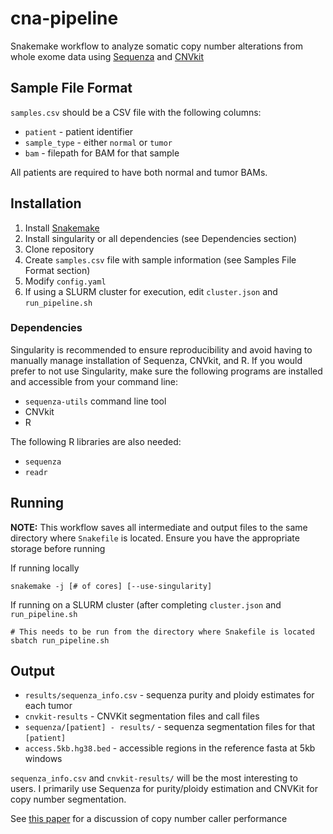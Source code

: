 # cna-pipeline
Snakemake workflow to analyze somatic copy number alterations from whole exome data using
[Sequenza](https://cran.r-project.org/web/packages/sequenza/vignettes/sequenza.html) and
[CNVkit](https://cnvkit.readthedocs.io/en/stable/)

## Sample File Format
`samples.csv` should be a CSV file with the following columns:

* `patient` - patient identifier
* `sample_type` - either `normal` or `tumor`
* `bam` - filepath for BAM for that sample

All patients are required to have both normal and tumor BAMs.

## Installation
1. Install [Snakemake](https://snakemake.readthedocs.io/en/stable/)
2. Install singularity or all dependencies (see Dependencies section)
3. Clone repository
4. Create `samples.csv` file with sample information (see Samples File Format section)
5. Modify `config.yaml`
6. If using a SLURM cluster for execution, edit `cluster.json` and `run_pipeline.sh`

### Dependencies
Singularity is recommended to ensure reproducibility and avoid having to manually
manage installation of Sequenza, CNVkit, and R. If you would prefer to not use
Singularity, make sure the following programs are installed and accessible from
your command line:

* `sequenza-utils` command line tool
* CNVkit
* R

The following R libraries are also needed:

* `sequenza`
* `readr`

## Running
**NOTE:** This workflow saves all intermediate and output files to the same
directory where `Snakefile` is located. Ensure you have the appropriate storage
before running

If running locally
```
snakemake -j [# of cores] [--use-singularity]
```

If running on a SLURM cluster (after completing `cluster.json` and `run_pipeline.sh`
```
# This needs to be run from the directory where Snakefile is located
sbatch run_pipeline.sh
```

## Output

* `results/sequenza_info.csv` - sequenza purity and ploidy estimates for each tumor
* `cnvkit-results` - CNVKit segmentation files and call files
* `sequenza/[patient] - results/` - sequenza segmentation files for that `[patient]`
* `access.5kb.hg38.bed` - accessible regions in the reference fasta at 5kb windows

`sequenza_info.csv` and `cnvkit-results/` will be the most interesting to users.
I primarily use Sequenza for purity/ploidy estimation and CNVKit for copy number segmentation.

See [this paper](https://www.biorxiv.org/content/biorxiv/early/2021/02/22/2021.02.18.431906.full.pdf)
for a discussion of copy number caller performance
